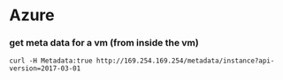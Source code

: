 # Azure

### get meta data for a vm (from inside the vm)

`curl -H Metadata:true http://169.254.169.254/metadata/instance?api-version=2017-03-01`